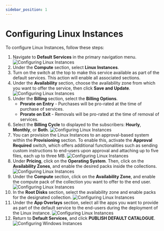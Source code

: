 ```yaml
---
sidebar_position: 1
---
```

# Configuring Linux Instances

To configure Linux Instances, follow these steps:

1. Navigate to **Default Services** in the primary navigation menu.
	![Configuring Linux Instances](img/DefaultServices.png)
2. Under the **Compute** section, select **Linux Instances**.
3. Turn on the switch at the top to make this service available as part of the default services. This action will enable all associated sections.
4. Under the **Availability** section, choose the availability zone from which you want to offer the service, then click **Save and Update**.
	![Configuring Linux Instances](img/linux1.png)
5. Under the **Billing** section, select the **Billing Options**.
	- **Prorate on Entry** - Purchases will be pro-rated at the time of purchase of services.
	- **Prorate on Exit** - Removals will be pro-rated at the time of removal of services.
6. Select the **Billing Cycle** to displayed to the subscribers: **Hourly**, **Monthly**, or **Both**.
	![Configuring Linux Instances](img/linux2.png)
7. You can provision the Linux Instances to an approval-based system within the **Provisioning** section. To enable this, activate the **Approval Required** switch, which offers additional functionalities such as sending custom instructions to end-users upon approval and attaching up to five files, each up to three MB.
	![Configuring Linux Instances](img/linux3.png)
8. Under **Pricing**, click on the **Operating System**. Then, click on the **Availability Zones**, and enable the desired packs inside the collections.
	![Configuring Linux Instances](img/linux4.png)
9. Under the **Compute** section, click on the **Availability Zone**, and enable the compute pack of the collection you want to offer to the end user.
	![Configuring Linux Instances](img/linux5.png)
10. In the **Root Disks** section, select the availability zone and enable packs for the designated collection.
	![Configuring Linux Instances](img/linux6.png)
11. Under the **App Overlays** section, select all the apps you want to provide as part of the default service to the end-users during the deployment of the Linux instance.
	![Configuring Linux Instances](img/linux7.png)
12. Return to **Default Services**, and click **PUBLISH DEFAULT CATALOGUE**.
	![Configuring Windows Instances](img/DefaultServices.png)




